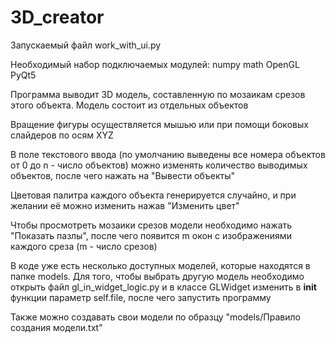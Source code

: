 # 3D_creator

Запускаемый файл work_with_ui.py

Необходимый набор подключаемых модулей:
numpy
math
OpenGL
PyQt5

Программа выводит 3D модель, составленную по мозаикам срезов этого объекта. Модель состоит из отдельных объектов

Вращение фигуры осуществляется мышью или при помощи боковых слайдеров по осям XYZ

В поле текстового ввода (по умолчанию выведены все номера объектов от 0 до n - число объектов)
можно изменять количество выводимых объектов, после чего нажать на "Вывести объекты"

Цветовая палитра каждого объекта генерируется случайно, и при желании её можно изменить нажав "Изменить цвет"

Чтобы просмотреть мозаики срезов модели необходимо нажать "Показать пазлы", 
после чего появится m окон с изображениями каждого среза (m - число срезов)

В коде уже есть несколько доступных моделей, которые находятся в папке models. 
Для того, чтобы выбрать другую модель необходимо открыть файл gl_in_widget_logic.py
и в классе GLWidget изменить в __init__ функции параметр self.file, после чего запустить программу

Также можно создавать свои модели по образцу "models/Правило создания модели.txt"
